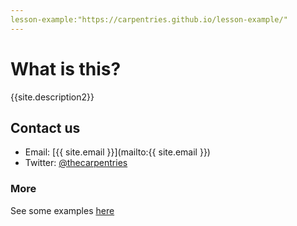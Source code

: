 ```yaml
---
lesson-example:"https://carpentries.github.io/lesson-example/"
---
```



# What is this?
{{site.description2}}

## Contact us

- Email: [{{ site.email }}](mailto:{{ site.email }})  
- Twitter: [@thecarpentries](https://twitter.com/thecarpentries)

### More
See some examples [here]({{page.lesson-example}})




